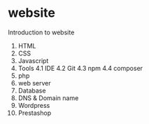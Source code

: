 # website
Introduction to website
1. HTML
2. CSS
3. Javascript
4. Tools
  4.1 IDE
  4.2 Git
  4.3 npm
  4.4 composer
5. php
6. web server
7. Database
8. DNS & Domain name
9. Wordpress
10. Prestashop
